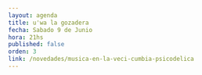 ```yaml
---
layout: agenda
title: u'wa la gozadera
fecha: Sabado 9 de Junio
hora: 21hs
published: false
orden: 3
link: /novedades/musica-en-la-veci-cumbia-psicodelica
---
```

